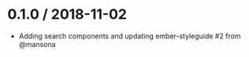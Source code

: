 
0.1.0 / 2018-11-02
==================

  * Adding search components and updating ember-styleguide #2 from @mansona
